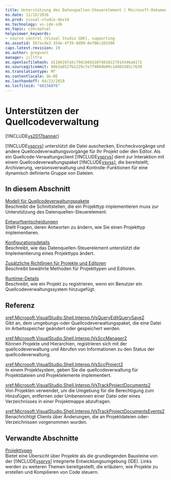 ```yaml
---
title: Unterstützung des Datenquellen-Steuerelement | Microsoft-Dokumentation
ms.date: 11/15/2016
ms.prod: visual-studio-dev14
ms.technology: vs-ide-sdk
ms.topic: conceptual
helpviewer_keywords:
- source control [Visual Studio SDK], supporting
ms.assetid: 567acde3-354e-4f39-8d99-0ef86c103396
caps.latest.revision: 19
ms.author: gregvanl
manager: jillfra
ms.openlocfilehash: d1166197a5c79dcb0d1ddf4018227914346a6172
ms.sourcegitcommit: 94b3a052fb1229c7e7f8804b09c1d403385c7630
ms.translationtype: MT
ms.contentlocale: de-DE
ms.lasthandoff: 04/23/2019
ms.locfileid: "68156076"
---
```

# <a name="supporting-source-control"></a>Unterstützen der Quellcodeverwaltung
[!INCLUDE[vs2017banner](../../includes/vs2017banner.md)]

[!INCLUDE[vsprvs](../../includes/vsprvs-md.md)] unterstützt die Datei auschecken, Eincheckvorgänge und andere Quellcodeverwaltungsvorgänge für Ihr Projekt oder den Editor. Als ein Quellcode-Verwaltungsclient [!INCLUDE[vsprvs](../../includes/vsprvs-md.md)] dient zur Interaktion mit einem Quellcodeverwaltungspaket [!INCLUDE[vsvss](../../includes/vsvss-md.md)], die bereitstellt, Archivierung, versionsverwaltung und Kontrolle-Funktionen für eine dynamisch definierte Gruppe von Dateien.  
  
## <a name="in-this-section"></a>In diesem Abschnitt  
 [Modell für Quellcodeverwaltungspakete](../../extensibility/internals/model-for-source-control-packages.md)  
 Beschreibt die Schnittstellen, die ein Projekttyp implementieren muss zur Unterstützung des Datenquellen-Steuerelement.  
  
 [Entwurfsentscheidungen](../../extensibility/internals/source-control-design-decisions.md)  
 Stellt Fragen, deren Antworten zu ändern, wie Sie einen Projekttyp implementieren.  
  
 [Konfigurationsdetails](../../extensibility/internals/source-control-configuration-details.md)  
 Beschreibt, wie das Datenquellen-Steuerelement unterstützt die Implementierung eines Projekttyps ändert.  
  
 [Zusätzliche Richtlinien für Projekte und Editoren](../../extensibility/internals/additional-source-control-guidelines-for-projects-and-editors.md)  
 Beschreibt bewährte Methoden für Projekttypen und Editoren.  
  
 [Runtime-Details](../../extensibility/internals/source-control-runtime-details.md)  
 Beschreibt, wie ein Projekt zu registrieren, wenn ein Benutzer ein Quellcodeverwaltungssystem hinzugefügt.  
  
## <a name="reference"></a>Referenz  
 <xref:Microsoft.VisualStudio.Shell.Interop.IVsQueryEditQuerySave2>  
 Gibt an, dem umgebungs-oder Quellcodeverwaltungspaket, die eine Datei im Arbeitsspeicher geändert oder gespeichert werden.  
  
 <xref:Microsoft.VisualStudio.Shell.Interop.IVsSccManager2>  
 Können Projekte und Hierarchien, registrieren sich mit der quellcodeverwaltung und Abrufen von Informationen zu den Status der quellcodeverwaltung.  
  
 <xref:Microsoft.VisualStudio.Shell.Interop.IVsSccProject2>  
 In einem Projektsystem, geben Sie die quellcodeverwaltung für Projektdateien und Projektelemente implementiert.  
  
 <xref:Microsoft.VisualStudio.Shell.Interop.IVsTrackProjectDocuments2>  
 Von Projekten verwendet, um die Umgebung für die Berechtigung zum Hinzufügen, entfernen oder Umbenennen einer Datei oder eines Verzeichnisses in einer Projektmappe abzufragen.  
  
 <xref:Microsoft.VisualStudio.Shell.Interop.IVsTrackProjectDocumentsEvents2>  
 Benachrichtigt Clients über Änderungen, die an Projektdateien oder-Verzeichnissen vorgenommen wurden.  
  
## <a name="related-sections"></a>Verwandte Abschnitte  
 [Projekttypen](../../extensibility/internals/project-types.md)  
 Bietet eine Übersicht über Projekte als die grundlegenden Bausteine von der [!INCLUDE[vsprvs](../../includes/vsprvs-md.md)] integrierte Entwicklungsumgebung (IDE). Links werden zu weiteren Themen bereitgestellt, die erläutern, wie Projekte zu erstellen und Kompilieren von Code steuern.
